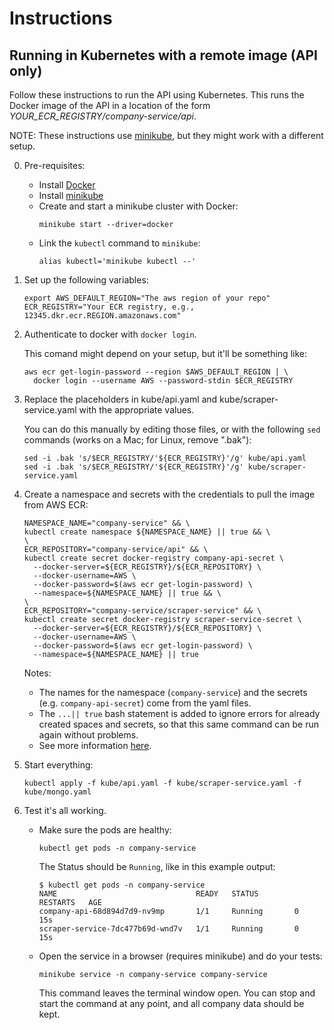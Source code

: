 # Instructions

## Running in Kubernetes with a remote image (API only)

Follow these instructions to run the API using Kubernetes. This runs the Docker image of the API
in a location of the form _YOUR_ECR_REGISTRY/company-service/api_.

NOTE: These instructions use [minikube](https://minikube.sigs.k8s.io/docs/start/), but they might
work with a different setup.

0.  Pre-requisites:

    - Install [Docker](https://docs.docker.com/get-docker/)
    - Install [minikube](https://minikube.sigs.k8s.io/docs/start/)
    - Create and start a minikube cluster with Docker:
      ```
      minikube start --driver=docker
      ```
    - Link the `kubectl` command to `minikube`:
      ```
      alias kubectl='minikube kubectl --'
      ```

1.  Set up the following variables:

    ```
    export AWS_DEFAULT_REGION="The aws region of your repo"
    ECR_REGISTRY="Your ECR registry, e.g., 12345.dkr.ecr.REGION.amazonaws.com"
    ```

1.  Authenticate to docker with `docker login`.

    This comand might depend on your setup, but it'll be something like:

    ```
    aws ecr get-login-password --region $AWS_DEFAULT_REGION | \
      docker login --username AWS --password-stdin $ECR_REGISTRY
    ```

1.  Replace the placeholders in kube/api.yaml and kube/scraper-service.yaml with the appropriate values.

    You can do this manually by editing those files, or with the following `sed` commands
    (works on a Mac; for Linux, remove ".bak"):

    ```
    sed -i .bak 's/$ECR_REGISTRY/'${ECR_REGISTRY}'/g' kube/api.yaml
    sed -i .bak 's/$ECR_REGISTRY/'${ECR_REGISTRY}'/g' kube/scraper-service.yaml
    ```

1.  Create a namespace and secrets with the credentials to pull the image from AWS ECR:

    ```
    NAMESPACE_NAME="company-service" && \
    kubectl create namespace ${NAMESPACE_NAME} || true && \
    \
    ECR_REPOSITORY="company-service/api" && \
    kubectl create secret docker-registry company-api-secret \
      --docker-server=${ECR_REGISTRY}/${ECR_REPOSITORY} \
      --docker-username=AWS \
      --docker-password=$(aws ecr get-login-password) \
      --namespace=${NAMESPACE_NAME} || true && \
    \
    ECR_REPOSITORY="company-service/scraper-service" && \
    kubectl create secret docker-registry scraper-service-secret \
      --docker-server=${ECR_REGISTRY}/${ECR_REPOSITORY} \
      --docker-username=AWS \
      --docker-password=$(aws ecr get-login-password) \
      --namespace=${NAMESPACE_NAME} || true
    ```

    Notes:

    - The names for the namespace (`company-service`) and the secrets (e.g. `company-api-secret`) come
      from the yaml files.
    - The `...|| true` bash statement is added to ignore errors for already created spaces and
      secrets, so that this same command can be run again without problems.
    - See more information [here](https://skryvets.com/blog/2021/03/15/kubernetes-pull-image-from-private-ecr-registry/).

1.  Start everything:

    ```
    kubectl apply -f kube/api.yaml -f kube/scraper-service.yaml -f kube/mongo.yaml
    ```

1.  Test it's all working.

    - Make sure the pods are healthy:

      ```
      kubectl get pods -n company-service
      ```

      The Status should be `Running`, like in this example output:

      ```
      $ kubectl get pods -n company-service
      NAME                               READY   STATUS        RESTARTS   AGE
      company-api-68d894d7d9-nv9mp       1/1     Running       0          15s
      scraper-service-7dc477b69d-wnd7v   1/1     Running       0          15s
      ```

    - Open the service in a browser (requires minikube) and do your tests:

      ```
      minikube service -n company-service company-service
      ```

      This command leaves the terminal window open. You can stop and start the command at any
      point, and all company data should be kept.
